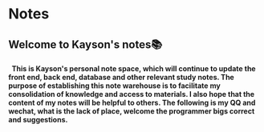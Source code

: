 # Notes
## Welcome to Kayson's notes📚

#### &nbsp;&nbsp;This is Kayson's personal note space, which will continue to update the front end, back end, database and other relevant study notes. The purpose of establishing this note warehouse is to facilitate my consolidation of knowledge and access to materials. I also hope that the content of my notes will be helpful to others. The following is my QQ and wechat, what is the lack of place, welcome the programmer bigs correct and suggestions.

